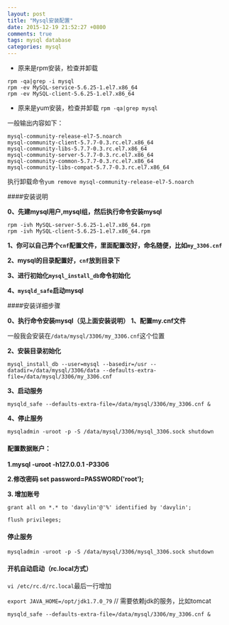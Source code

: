```yaml
---
layout: post
title: "Mysql安装配置"
date: 2015-12-19 21:52:27 +0800
comments: true
tags: mysql database
categories: mysql
---
```


- 原来是rpm安装，检查并卸载

```
rpm -qa|grep -i mysql
rpm -ev MySQL-service-5.6.25-1.el7.x86_64
rpm -ev MySQL-client-5.6.25-1.el7.x86_64
```
- 原来是yum安装，检查并卸载
`rpm -qa|grep mysql` 

一般输出内容如下：

```
mysql-community-release-el7-5.noarch
mysql-community-client-5.7.7-0.3.rc.el7.x86_64
mysql-community-libs-5.7.7-0.3.rc.el7.x86_64
mysql-community-server-5.7.7-0.3.rc.el7.x86_64
mysql-community-common-5.7.7-0.3.rc.el7.x86_64
mysql-community-libs-compat-5.7.7-0.3.rc.el7.x86_64
```
执行卸载命令`yum remove mysql-community-release-el7-5.noarch`

####安装说明

**0、先建mysql用户,mysql组，然后执行命令安装mysql**

```
rpm -ivh MySQL-server-5.6.25-1.el7.x86_64.rpm
rpm -ivh MySQL-client-5.6.25-1.el7.x86_64.rpm
```

**1、你可以自己弄个`cnf`配置文件，里面配置改好，命名随便，比如`my_3306.cnf`**

**2、mysql的目录配置好，`cnf`放到目录下**

**3、进行初始化`mysql_install_db`命令初始化**

**4、`mysqld_safe`启动mysql**

####安装详细步骤

**0、执行命令安装mysql（见上面安装说明）**
**1、配置my.cnf文件**

一般我会安装在`/data/mysql/3306/my_3306.cnf`这个位置

**2、安装目录初始化**

`mysql_install_db --user=mysql --basedir=/usr --datadir=/data/mysql/3306/data --defaults-extra-file=/data/mysql/3306/my_3306.cnf`

**3、启动服务**

`mysqld_safe --defaults-extra-file=/data/mysql/3306/my_3306.cnf &`

**4、停止服务**

`mysqladmin -uroot -p -S /data/mysql/3306/mysql_3306.sock shutdown`

#### 配置数据账户：

**1.mysql -uroot -h127.0.0.1 -P3306**

**2.修改密码 set password=PASSWORD('root');**

**3. 增加账号**

```
grant all on *.* to 'davylin'@'%' identified by 'davylin';

flush privileges; 
```

#### 停止服务

`mysqladmin -uroot -p -S /data/mysql/3306/mysql_3306.sock shutdown`


#### 开机自动启动（rc.local方式）

`vi /etc/rc.d/rc.local`最后一行增加

`export JAVA_HOME=/opt/jdk1.7.0_79` // 需要依赖jdk的服务，比如tomcat

`mysqld_safe --defaults-extra-file=/data/mysql/3306/my_3306.cnf &`